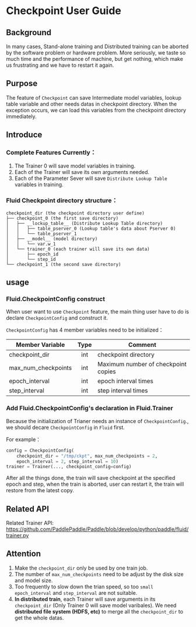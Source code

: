 # Checkpoint User Guide

## Background
In many cases, Stand-alone training and Distributed training can be aborted by the software problem or hardware problem. More seriously, we taste so much time and the performance of machine, but get nothing, which make us frustrating and we have to restart it again.

## Purpose
The feature of ```Checkpoint``` can save Intermediate model variables, lookup table variable and other needs datas in checkpoint directory. When the exception occurs, we can load this variables from the checkpoint directory immediately.
## Introduce
### Complete Features Currently：
1. The Trainer 0 will save model variables in training.
2. Each of the Trainer will save its own arguments needed.
3. Each of the Parameter Sever will save ```Distribute Lookup Table``` variables in training.
### Fluid Checkpoint directory structure：

```
checkpoint_dir (the checkpoint directory user define)
├── checkpoint_0 (the first save directory)
│   ├── __lockup_table__ (Distribute Lookup Table directory)
│   │   ├── table_pserver_0 (Lookup table's data about Pserver 0)
│   │   └── table_pserver_1
│   ├── __model__ (model directory)
│   │   └── var.w_1
│   └── trainer_0 (each trainer will save its own data)
│       ├── epoch_id
│       └── step_id
└── checkpoint_1 (the second save directory)
```

## usage
### Fluid.CheckpointConfig construct
When user want to use ```Checkpoint``` feature, the main thing user have to do is declare ```CheckpointConfig``` and construct it.

```CheckpointConfig``` has 4 member variables need to be initialized：

| Member Variable | Type | Comment | 
| - | :-: | - | 
| checkpoint_dir | int| checkpoint directory | 
| max_num_checkpoints | int | Maximum number of checkpoint copies | 
| epoch_interval | int |  epoch interval times |
| step_interval | int | step interval times |

### Add Fluid.CheckpointConfig's declaration in Fluid.Trainer
Because the initialization of Trianer needs an instance of ```CheckpointConfig```., we should decare ```CheckpointConfig``` in ```Fluid``` first.

For example：
```python
config = CheckpointConfig(
    checkpoint_dir = "/tmp/ckpt", max_num_checkpoints = 2, 
    epoch_interval = 2, step_interval = 10)
trainer = Trainer(..., checkpoint_config=config)
```

After all the things done, the train will save checkpoint at the specified epoch and step, when the train is aborted, user can restart it, the train will restore from the latest copy.

## Related API
Related Trainer API: <https://github.com/PaddlePaddle/Paddle/blob/develop/python/paddle/fluid/trainer.py>

## Attention
1. Make the ```checkpoint_dir``` only be used by one train job.
2. The number of ```max_num_checkpoints``` need to be adjust by the disk size and model size.
3. Too frequently to slow down the trian speed, so too ```small epoch_interval``` and ```step_interval``` are not suitable.
4. **In distributed train**, each Trainer will save arguments in its ```checkpoint_dir``` (Only Trainer 0 will save model varibales). We need **distributed file system (HDFS, etc)** to merge all the ```checkpoint_dir``` to get the whole datas.